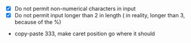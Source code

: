 - [x] Do not permit non-numerical characters in input
- [x] Do not permit input longer than 2 in length ( in reality, longer than 3, because of the %)
- copy-paste 333, make caret position go where it should
